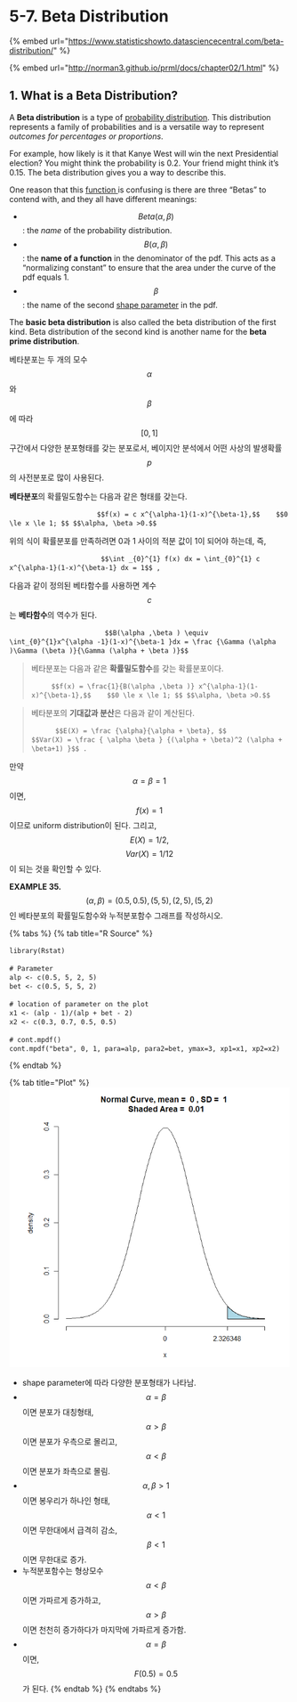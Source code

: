 # 5-7. Beta Distribution

{% embed url="https://www.statisticshowto.datasciencecentral.com/beta-distribution/" %}

{% embed url="http://norman3.github.io/prml/docs/chapter02/1.html" %}

## 1. What is a Beta Distribution?

A **Beta distribution** is a type of [probability distribution](https://www.statisticshowto.datasciencecentral.com/probability-distribution/). This distribution represents a family of probabilities and is a versatile way to represent _outcomes for percentages or proportions_. 

For example, how likely is it that Kanye West will win the next Presidential election? You might think the probability is 0.2. Your friend might think it’s 0.15. The beta distribution gives you a way to describe this.

One reason that this [function ](https://tinyurl.com/y29gm866)is confusing is there are three “Betas” to contend with, and they all have different meanings:

* $$Beta(α, β)$$ : the _name_ of the probability distribution.
* $$B(α, β )$$ : the **name of a function** in the denominator of the pdf. This acts as a “normalizing constant” to ensure that the area under the curve of the pdf equals 1.
* $$β$$ : the name of the second [shape parameter](https://www.statisticshowto.datasciencecentral.com/shape-parameter/) in the pdf.

The **basic beta distribution** is also called the beta distribution of the first kind. Beta distribution of the second kind is another name for the **beta prime distribution**.

베타분포는 두 개의 모수 $$α$$ 와 $$β$$ 에 따라 $$[0, 1]$$ 구간에서 다양한 분포형태를 갖는 분포로서, 베이지안 분석에서 어떤 사상의 발생확률 $$p$$ 의 사전분포로 많이 사용된다. 

**베타분포**의 확률밀도함수는 다음과 같은 형태를 갖는다. 

                          $$f(x) = c x^{\alpha-1}(1-x)^{\beta-1},$$    $$0 \le x \le 1; $$ $$\alpha, \beta >0.$$ 

위의 식이 확률분포를 만족하려면 0과 1 사이의 적분 값이 1이 되어야 하는데,  즉,

                           $$\int _{0}^{1} f(x) dx = \int_{0}^{1} c x^{\alpha-1}(1-x)^{\beta-1} dx = 1$$ , 

다음과 같이 정의된 베타함수를 사용하면 계수 $$c$$는 **베타함수**의 역수가 된다. 

                            $$B(\alpha ,\beta ) \equiv \int_{0}^{1}x^{\alpha -1}(1-x)^{\beta-1 }dx = \frac {\Gamma (\alpha )\Gamma (\beta )}{\Gamma (\alpha + \beta )}$$ 



> 베타분포는 다음과 같은 **확률밀도함수**를 갖는 확률분포이다.
>
>          $$f(x) = \frac{1}{B(\alpha ,\beta )} x^{\alpha-1}(1-x)^{\beta-1},$$    $$0 \le x \le 1; $$ $$\alpha, \beta >0.$$



> 베타분포의 **기대값과 분산**은 다음과 같이 계산된다.
>
>           $$E(X) = \frac {\alpha}{\alpha + \beta}, $$        $$Var(X) = \frac { \alpha \beta } {(\alpha + \beta)^2 (\alpha + \beta+1) }$$ .

만약 $$\alpha = \beta =1$$ 이면,  $$f(x) =1$$ 이므로 uniform distribution이 된다. 그리고, $$E(X) = 1/2,$$ $$ Var(X) = 1/12$$ 이 되는 것을 확인할 수 있다.



**EXAMPLE 35.**  $$(\alpha, \beta) = (0.5, 0.5), (5, 5), (2, 5), (5,2)$$ 인 베타분포의 확률밀도함수와 누적분포함수 그래프를 작성하시오.

{% tabs %}
{% tab title="R Source" %}
```text
library(Rstat)

# Parameter
alp <- c(0.5, 5, 2, 5)
bet <- c(0.5, 5, 5, 2)

# location of parameter on the plot
x1 <- (alp - 1)/(alp + bet - 2)
x2 <- c(0.3, 0.7, 0.5, 0.5)

# cont.mpdf()
cont.mpdf("beta", 0, 1, para=alp, para2=bet, ymax=3, xp1=x1, xp2=x2)
```
{% endtab %}

{% tab title="Plot" %}
![](../.gitbook/assets/image%20%28111%29.png)

*  shape parameter에 따라 다양한 분포형태가 나타남.
* $$\alpha = \beta$$ 이면 분포가 대칭형태, $$\alpha > \beta$$ 이면 분포가 우측으로 몰리고,  $$\alpha < \beta$$ 이면 분포가  좌측으로 몰림.
* $$\alpha, \beta >1$$ 이면 봉우리가 하나인 형태,  $$\alpha < 1$$이면 무한대에서 급격히 감소, $$\beta < 1$$ 이면 무한대로 증가.
* 누적분포함수는 형상모수 $$\alpha < \beta$$이면 가파르게 증가하고, $$\alpha > \beta$$이면 천천히 증가하다가 마지막에 가파르게 증가함.
* $$\alpha = \beta$$이면, $$F(0.5) = 0.5$$ 가 된다.
{% endtab %}
{% endtabs %}

